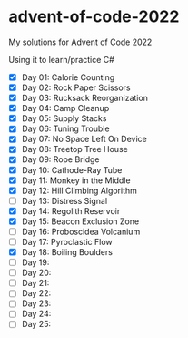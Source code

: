 # advent-of-code-2022

My solutions for Advent of Code 2022

Using it to learn/practice C#

- [x] Day 01: Calorie Counting
- [x] Day 02: Rock Paper Scissors
- [x] Day 03: Rucksack Reorganization
- [x] Day 04: Camp Cleanup
- [x] Day 05: Supply Stacks
- [x] Day 06: Tuning Trouble
- [x] Day 07: No Space Left On Device
- [x] Day 08: Treetop Tree House
- [x] Day 09: Rope Bridge
- [x] Day 10: Cathode-Ray Tube
- [x] Day 11: Monkey in the Middle
- [x] Day 12: Hill Climbing Algorithm
- [ ] Day 13: Distress Signal
- [x] Day 14: Regolith Reservoir
- [x] Day 15: Beacon Exclusion Zone
- [ ] Day 16: Proboscidea Volcanium
- [ ] Day 17: Pyroclastic Flow
- [x] Day 18: Boiling Boulders
- [ ] Day 19:
- [ ] Day 20:
- [ ] Day 21:
- [ ] Day 22:
- [ ] Day 23:
- [ ] Day 24:
- [ ] Day 25: